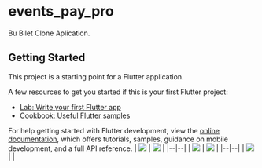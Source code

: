 # events_pay_pro

Bu Bilet Clone Aplication.

## Getting Started

This project is a starting point for a Flutter application.

A few resources to get you started if this is your first Flutter project:

- [Lab: Write your first Flutter app](https://docs.flutter.dev/get-started/codelab)
- [Cookbook: Useful Flutter samples](https://docs.flutter.dev/cookbook)

For help getting started with Flutter development, view the
[online documentation](https://docs.flutter.dev/), which offers tutorials,
samples, guidance on mobile development, and a full API reference.
| <img src="https://github.com/sametcetinkaya/events_pay_pro/blob/main/ScreenShots/Screenshot_20230404_001850.png" width="auto"> | <img src="https://github.com/sametcetinkaya/events_pay_pro/blob/main/ScreenShots/Screenshot_20230404_001931.png" width="auto"> |
|--|--|
| <img src="https://github.com/sametcetinkaya/events_pay_pro/blob/main/ScreenShots/Screenshot_20230404_001955.png" width="auto"> | <img src="https://github.com/sametcetinkaya/events_pay_pro/blob/main/ScreenShots/Screenshot_20230404_002014.png" width="auto"> |
|--|--|
| <img src="https://github.com/sametcetinkaya/events_pay_pro/blob/main/ScreenShots/Screenshot_20230404_002106.png" width="auto"> |  |


